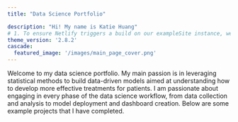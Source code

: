 ```yaml
---
title: "Data Science Portfolio"

description: "Hi! My name is Katie Huang"
# 1. To ensure Netlify triggers a build on our exampleSite instance, we need to change a file in the exampleSite directory.
theme_version: '2.8.2'
cascade:
  featured_image: '/images/main_page_cover.png'
---
```

Welcome to my data science portfolio. My main passion is in leveraging statistical methods to build data-driven models aimed at understanding how to develop more effective treatments for patients. I am  passionate about engaging in every phase of the data science workflow, from data collection and analysis to model deployment and dashboard creation. Below are some example projects that I have completed.